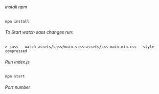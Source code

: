 # 

###### install npm
```
npm install
```

###### To Start watch sass changes run:
```
> sass --watch assets/sass/main.scss:assets/css main.min.css --style compressed
```

###### Run index.js
```
npm start
```

###### Port number
